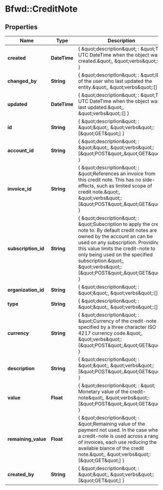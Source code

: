 # Bfwd::CreditNote

## Properties
Name | Type | Description | Notes
------------ | ------------- | ------------- | -------------
**created** | **DateTime** | { \&quot;description\&quot; : \&quot;The UTC DateTime when the object was created.\&quot;, \&quot;verbs\&quot;:[] } | [optional] 
**changed_by** | **String** | { \&quot;description\&quot; : \&quot;ID of the user who last updated the entity.\&quot;, \&quot;verbs\&quot;:[] } | [optional] 
**updated** | **DateTime** | { \&quot;description\&quot; : \&quot;The UTC DateTime when the object was last updated.\&quot;, \&quot;verbs\&quot;:[] } | [optional] 
**id** | **String** | { \&quot;description\&quot; : \&quot;\&quot;, \&quot;verbs\&quot;:[\&quot;GET\&quot;] } | [optional] 
**account_id** | **String** | { \&quot;description\&quot; : \&quot;\&quot;, \&quot;verbs\&quot;:[\&quot;POST\&quot;,\&quot;GET\&quot;] } | 
**invoice_id** | **String** | { \&quot;description\&quot; : \&quot;References an invoice from this credit note. This has no side-effects, such as limited scope of credit note.\&quot;, \&quot;verbs\&quot;:[\&quot;POST\&quot;,\&quot;GET\&quot;] } | [optional] 
**subscription_id** | **String** | { \&quot;description\&quot; : \&quot;Subscription to apply the credit note to. By default credit notes are owned by the account an can be used on any subscription. Providing this value limits the credit-note to only being used on the specified subscription.\&quot;, \&quot;verbs\&quot;:[\&quot;POST\&quot;,\&quot;GET\&quot;] } | [optional] 
**organization_id** | **String** | { \&quot;description\&quot; : \&quot;\&quot;, \&quot;verbs\&quot;:[] } | [optional] 
**type** | **String** | { \&quot;description\&quot; : \&quot;\&quot;, \&quot;verbs\&quot;:[] } | 
**currency** | **String** | { \&quot;description\&quot; : \&quot;Currency of the credit-note specified by a three character ISO 4217 currency code.\&quot;, \&quot;verbs\&quot;:[\&quot;POST\&quot;,\&quot;GET\&quot;] } | 
**description** | **String** | { \&quot;description\&quot; : \&quot;\&quot;, \&quot;verbs\&quot;:[\&quot;POST\&quot;,\&quot;GET\&quot;] } | [optional] 
**value** | **Float** | { \&quot;description\&quot; : \&quot; Monetary value of the credit-note\&quot;, \&quot;verbs\&quot;:[\&quot;POST\&quot;,\&quot;GET\&quot;] } | 
**remaining_value** | **Float** | { \&quot;description\&quot; : \&quot;Remaining value of the payment not used. In the case when a credit-note is used across a range of invoices, each use reducing the available blance of the credit note.\&quot;, \&quot;verbs\&quot;:[\&quot;GET\&quot;] } | 
**created_by** | **String** | { \&quot;description\&quot; : \&quot;\&quot;, \&quot;verbs\&quot;:[\&quot;GET\&quot;] } | [optional] 


